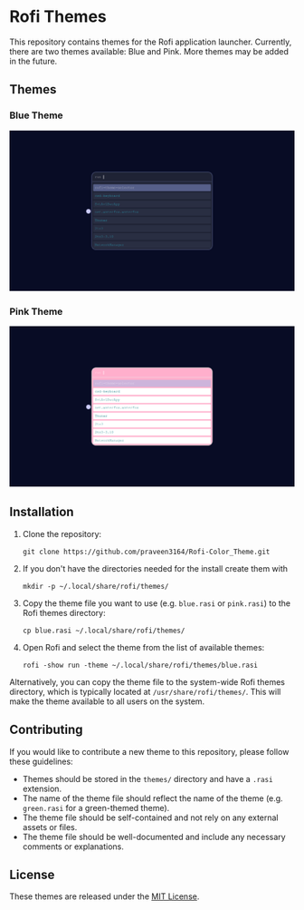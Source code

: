 <!DOCTYPE html>
<html>
  <head>
  </head>
  <body>
    <h1>Rofi Themes</h1>
    <p>This repository contains themes for the Rofi application launcher. Currently, there are two themes available: Blue and Pink. More themes may be added in the future.</p>

<h2>Themes</h2>

<h3>Blue Theme</h3>

<img src="screenshot/Rounded-Blue.png" alt="Blue Theme">

<h3>Pink Theme</h3>

<img src="screenshot/Rounded-Pink.png" alt="Pink Theme">

<h2>Installation</h2>

<ol>
  <li>Clone the repository:</li>

  <pre><code>git clone https://github.com/praveen3164/Rofi-Color_Theme.git</code></pre>
  
  <li>If you don't have the directories needed for the install create them with</li>

  <pre><code>mkdir -p ~/.local/share/rofi/themes/</code></pre>

  <li>Copy the theme file you want to use (e.g. <code>blue.rasi</code> or <code>pink.rasi</code>) to the Rofi themes directory:</li>

  <pre><code>cp blue.rasi ~/.local/share/rofi/themes/</code></pre>

  <li>Open Rofi and select the theme from the list of available themes:</li>

  <pre><code>rofi -show run -theme ~/.local/share/rofi/themes/blue.rasi</code></pre>
</ol>

<p>Alternatively, you can copy the theme file to the system-wide Rofi themes directory, which is typically located at <code>/usr/share/rofi/themes/</code>. This will make the theme available to all users on the system.</p>

<h2>Contributing</h2>

<p>If you would like to contribute a new theme to this repository, please follow these guidelines:</p>

<ul>
  <li>Themes should be stored in the <code>themes/</code> directory and have a <code>.rasi</code> extension.</li>
  <li>The name of the theme file should reflect the name of the theme (e.g. <code>green.rasi</code> for a green-themed theme).</li>
  <li>The theme file should be self-contained and not rely on any external assets or files.</li>
  <li>The theme file should be well-documented and include any necessary comments or explanations.</li>
</ul>

<h2>License</h2>

<p>These themes are released under the <a href="LICENSE">MIT License</a>.</p>
  </body>
</html>
